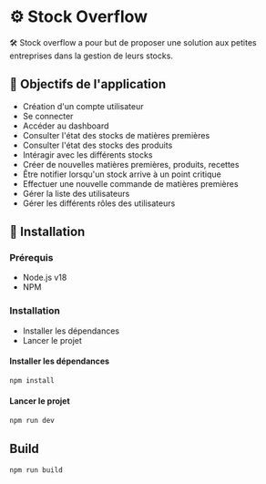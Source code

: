 # ⚙️ Stock Overflow

 🛠️ Stock overflow a pour but de proposer une solution aux petites entreprises dans la gestion de leurs stocks.

##  🎯  Objectifs de l'application

- Création d'un compte utilisateur
- Se connecter
- Accéder au dashboard
- Consulter l'état des stocks de matières premières
- Consulter l'état des stocks des produits
- Intéragir avec les différents stocks
- Créer de nouvelles matières premières, produits, recettes
- Être notifier lorsqu'un stock arrive à un point critique
- Effectuer une nouvelle commande de matières premières
- Gérer la liste des utilisateurs
- Gérer les différents rôles des utilisateurs


##  🔧 Installation

### Prérequis

- Node.js v18
- NPM 

### Installation

- Installer les dépendances
- Lancer le projet

#### Installer les dépendances

```bash
npm install
```

#### Lancer le projet

```bash
npm run dev
```

## Build

```bash
npm run build
```
